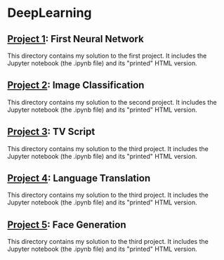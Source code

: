 # DeepLearning
## [Project 1](https://github.com/danherrera/DeepLearning/tree/master/project1): First Neural Network
This directory contains my solution to the first project. It includes the Jupyter notebook (the .ipynb file) and its "printed" HTML version.
## [Project 2](https://github.com/danherrera/DeepLearning/tree/master/project2): Image Classification
This directory contains my solution to the second project. It includes the Jupyter notebook (the .ipynb file) and its "printed" HTML version.
## [Project 3](https://github.com/danherrera/DeepLearning/tree/master/project3): TV Script
This directory contains my solution to the third project. It includes the Jupyter notebook (the .ipynb file) and its "printed" HTML version.
## [Project 4](https://github.com/danherrera/DeepLearning/tree/master/project4): Language Translation
This directory contains my solution to the third project. It includes the Jupyter notebook (the .ipynb file) and its "printed" HTML version.
## [Project 5](https://github.com/danherrera/DeepLearning/tree/master/project5): Face Generation
This directory contains my solution to the third project. It includes the Jupyter notebook (the .ipynb file) and its "printed" HTML version.
